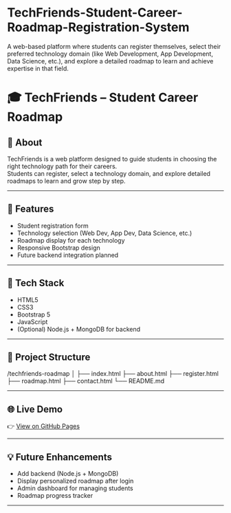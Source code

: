 # TechFriends-Student-Career-Roadmap-Registration-System
A web-based platform where students can register themselves, select their preferred technology domain (like Web Development, App Development, Data Science, etc.), and explore a detailed roadmap to learn and achieve expertise in that field.

# 🎓 TechFriends – Student Career Roadmap

## 🧠 About
TechFriends is a web platform designed to guide students in choosing the right technology path for their careers.  
Students can register, select a technology domain, and explore detailed roadmaps to learn and grow step by step.

---

## 🚀 Features
- Student registration form  
- Technology selection (Web Dev, App Dev, Data Science, etc.)  
- Roadmap display for each technology  
- Responsive Bootstrap design  
- Future backend integration planned

---

## 🧩 Tech Stack
- HTML5  
- CSS3  
- Bootstrap 5  
- JavaScript  
- (Optional) Node.js + MongoDB for backend

---

## 📁 Project Structure
/techfriends-roadmap
│
├── index.html
├── about.html
├── register.html
├── roadmap.html
├── contact.html
└── README.md


---

## 🌐 Live Demo
👉 [View on GitHub Pages](https://LalitPatil05.github.io/techfriends-roadmap)

---

## 💡 Future Enhancements
- Add backend (Node.js + MongoDB)
- Display personalized roadmap after login
- Admin dashboard for managing students
- Roadmap progress tracker

---

